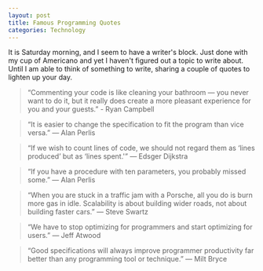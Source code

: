 ```yaml
---
layout: post
title: Famous Programming Quotes
categories: Technology
---
```


It is Saturday morning, and I seem to have a writer's block. Just done with my cup of Americano and yet I haven't figured out a topic to write about. Until I am able to think of something to write, sharing a couple of quotes to lighten up your day.

>“Commenting your code is like cleaning your bathroom — you never want to do it, but it really does create a more pleasant experience for you and your guests.” - Ryan Campbell

>“It is easier to change the specification to fit the program than vice versa.” — Alan Perlis

>“If we wish to count lines of code, we should not regard them as ‘lines produced’ but as ‘lines spent.'” — Edsger Dijkstra

>“If you have a procedure with ten parameters, you probably missed some.” — Alan Perlis

>“When you are stuck in a traffic jam with a Porsche, all you do is burn more gas in idle.  Scalability is about building wider roads, not about building faster cars.” — Steve Swartz

>“We have to stop optimizing for programmers and start optimizing for users.” — Jeff Atwood

>“Good specifications will always improve programmer productivity far better than any programming tool or technique.” — Milt Bryce